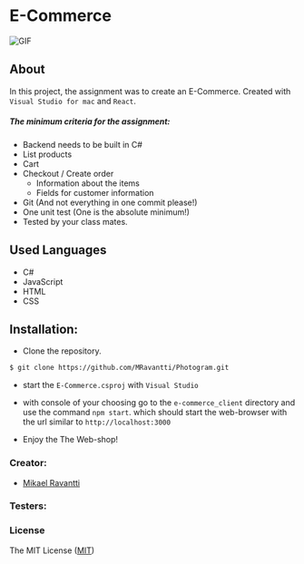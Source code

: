 # E-Commerce

![GIF](https://media.giphy.com/media/IrIM6jq8lC8Mw/giphy.gif)

## About

In this project, the assignment was to create an E-Commerce. Created with `Visual Studio for mac` and `React`.

##### The minimum criteria for the assignment:

* Backend needs to be built in C#
* List products
* Cart
* Checkout / Create order
    - Information about the items
    - Fields for customer information
* Git (And not everything in one commit please!)
* One unit test (One is the absolute minimum!)
* Tested by your class mates.

## Used Languages

- C#
- JavaScript
- HTML
- CSS

## Installation:

- Clone the repository.

```sh
$ git clone https://github.com/MRavantti/Photogram.git
```
- start the `E-Commerce.csproj` with `Visual Studio`

- with console of your choosing go to the `e-commerce_client` directory and use the command `npm start`.
which should start the web-browser with the url similar to `http://localhost:3000`

* Enjoy the The Web-shop!

### Creator:

- [Mikael Ravantti](https://github.com/MRavantti)

### Testers:

### License

The MIT License ([MIT](https://raw.githubusercontent.com/MRavantti/E-Commerce-Assignment/master/LICENSE))
